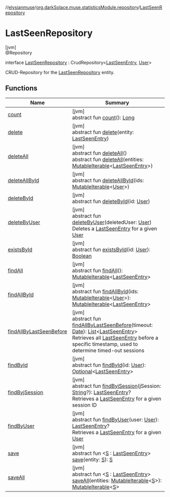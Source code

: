 //[elysianmuse](../../../index.md)/[org.darkSolace.muse.statisticsModule.repository](../index.md)/[LastSeenRepository](index.md)

# LastSeenRepository

[jvm]\
@Repository

interface [LastSeenRepository](index.md) : CrudRepository&lt;[LastSeenEntry](../../org.darkSolace.muse.statisticsModule.model/-last-seen-entry/index.md), [User](../../org.darkSolace.muse.userModule.model/-user/index.md)&gt; 

CRUD-Repository for the [LastSeenRepository](index.md) entity.

## Functions

| Name | Summary |
|---|---|
| [count](../../org.darkSolace.muse.userModule.repository/-user-settings-repository/index.md#-1347258675%2FFunctions%2F-1216412040) | [jvm]<br>abstract fun [count](../../org.darkSolace.muse.userModule.repository/-user-settings-repository/index.md#-1347258675%2FFunctions%2F-1216412040)(): [Long](https://kotlinlang.org/api/latest/jvm/stdlib/kotlin/-long/index.html) |
| [delete](index.md#-318366691%2FFunctions%2F-1216412040) | [jvm]<br>abstract fun [delete](index.md#-318366691%2FFunctions%2F-1216412040)(entity: [LastSeenEntry](../../org.darkSolace.muse.statisticsModule.model/-last-seen-entry/index.md)) |
| [deleteAll](../../org.darkSolace.muse.userModule.repository/-user-settings-repository/index.md#87931462%2FFunctions%2F-1216412040) | [jvm]<br>abstract fun [deleteAll](../../org.darkSolace.muse.userModule.repository/-user-settings-repository/index.md#87931462%2FFunctions%2F-1216412040)()<br>abstract fun [deleteAll](index.md#-1684927800%2FFunctions%2F-1216412040)(entities: [MutableIterable](https://kotlinlang.org/api/latest/jvm/stdlib/kotlin.collections/-mutable-iterable/index.html)&lt;[LastSeenEntry](../../org.darkSolace.muse.statisticsModule.model/-last-seen-entry/index.md)&gt;) |
| [deleteAllById](index.md#-2116594026%2FFunctions%2F-1216412040) | [jvm]<br>abstract fun [deleteAllById](index.md#-2116594026%2FFunctions%2F-1216412040)(ids: [MutableIterable](https://kotlinlang.org/api/latest/jvm/stdlib/kotlin.collections/-mutable-iterable/index.html)&lt;[User](../../org.darkSolace.muse.userModule.model/-user/index.md)&gt;) |
| [deleteById](index.md#-1067713101%2FFunctions%2F-1216412040) | [jvm]<br>abstract fun [deleteById](index.md#-1067713101%2FFunctions%2F-1216412040)(id: [User](../../org.darkSolace.muse.userModule.model/-user/index.md)) |
| [deleteByUser](delete-by-user.md) | [jvm]<br>abstract fun [deleteByUser](delete-by-user.md)(deletedUser: [User](../../org.darkSolace.muse.userModule.model/-user/index.md))<br>Deletes a [LastSeenEntry](../../org.darkSolace.muse.statisticsModule.model/-last-seen-entry/index.md) for a given [User](../../org.darkSolace.muse.userModule.model/-user/index.md) |
| [existsById](index.md#-669525084%2FFunctions%2F-1216412040) | [jvm]<br>abstract fun [existsById](index.md#-669525084%2FFunctions%2F-1216412040)(id: [User](../../org.darkSolace.muse.userModule.model/-user/index.md)): [Boolean](https://kotlinlang.org/api/latest/jvm/stdlib/kotlin/-boolean/index.html) |
| [findAll](../../org.darkSolace.muse.userModule.repository/-user-settings-repository/index.md#432803092%2FFunctions%2F-1216412040) | [jvm]<br>abstract fun [findAll](../../org.darkSolace.muse.userModule.repository/-user-settings-repository/index.md#432803092%2FFunctions%2F-1216412040)(): [MutableIterable](https://kotlinlang.org/api/latest/jvm/stdlib/kotlin.collections/-mutable-iterable/index.html)&lt;[LastSeenEntry](../../org.darkSolace.muse.statisticsModule.model/-last-seen-entry/index.md)&gt; |
| [findAllById](index.md#835365256%2FFunctions%2F-1216412040) | [jvm]<br>abstract fun [findAllById](index.md#835365256%2FFunctions%2F-1216412040)(ids: [MutableIterable](https://kotlinlang.org/api/latest/jvm/stdlib/kotlin.collections/-mutable-iterable/index.html)&lt;[User](../../org.darkSolace.muse.userModule.model/-user/index.md)&gt;): [MutableIterable](https://kotlinlang.org/api/latest/jvm/stdlib/kotlin.collections/-mutable-iterable/index.html)&lt;[LastSeenEntry](../../org.darkSolace.muse.statisticsModule.model/-last-seen-entry/index.md)&gt; |
| [findAllByLastSeenBefore](find-all-by-last-seen-before.md) | [jvm]<br>abstract fun [findAllByLastSeenBefore](find-all-by-last-seen-before.md)(timeout: [Date](https://docs.oracle.com/javase/8/docs/api/java/util/Date.html)): [List](https://kotlinlang.org/api/latest/jvm/stdlib/kotlin.collections/-list/index.html)&lt;[LastSeenEntry](../../org.darkSolace.muse.statisticsModule.model/-last-seen-entry/index.md)&gt;<br>Retrieves all [LastSeenEntry](../../org.darkSolace.muse.statisticsModule.model/-last-seen-entry/index.md) before a specific timestamp, used to determine timed-out sessions |
| [findById](index.md#-1282740479%2FFunctions%2F-1216412040) | [jvm]<br>abstract fun [findById](index.md#-1282740479%2FFunctions%2F-1216412040)(id: [User](../../org.darkSolace.muse.userModule.model/-user/index.md)): [Optional](https://docs.oracle.com/javase/8/docs/api/java/util/Optional.html)&lt;[LastSeenEntry](../../org.darkSolace.muse.statisticsModule.model/-last-seen-entry/index.md)&gt; |
| [findByjSession](find-byj-session.md) | [jvm]<br>abstract fun [findByjSession](find-byj-session.md)(jSession: [String](https://kotlinlang.org/api/latest/jvm/stdlib/kotlin/-string/index.html)?): [LastSeenEntry](../../org.darkSolace.muse.statisticsModule.model/-last-seen-entry/index.md)?<br>Retrieves a [LastSeenEntry](../../org.darkSolace.muse.statisticsModule.model/-last-seen-entry/index.md) for a given session ID |
| [findByUser](find-by-user.md) | [jvm]<br>abstract fun [findByUser](find-by-user.md)(user: [User](../../org.darkSolace.muse.userModule.model/-user/index.md)): [LastSeenEntry](../../org.darkSolace.muse.statisticsModule.model/-last-seen-entry/index.md)?<br>Retrieves a [LastSeenEntry](../../org.darkSolace.muse.statisticsModule.model/-last-seen-entry/index.md) for a given [User](../../org.darkSolace.muse.userModule.model/-user/index.md) |
| [save](index.md#-1538692361%2FFunctions%2F-1216412040) | [jvm]<br>abstract fun &lt;[S](index.md#-1538692361%2FFunctions%2F-1216412040) : [LastSeenEntry](../../org.darkSolace.muse.statisticsModule.model/-last-seen-entry/index.md)&gt; [save](index.md#-1538692361%2FFunctions%2F-1216412040)(entity: [S](index.md#-1538692361%2FFunctions%2F-1216412040)): [S](index.md#-1538692361%2FFunctions%2F-1216412040) |
| [saveAll](index.md#-1840326226%2FFunctions%2F-1216412040) | [jvm]<br>abstract fun &lt;[S](index.md#-1840326226%2FFunctions%2F-1216412040) : [LastSeenEntry](../../org.darkSolace.muse.statisticsModule.model/-last-seen-entry/index.md)&gt; [saveAll](index.md#-1840326226%2FFunctions%2F-1216412040)(entities: [MutableIterable](https://kotlinlang.org/api/latest/jvm/stdlib/kotlin.collections/-mutable-iterable/index.html)&lt;[S](index.md#-1840326226%2FFunctions%2F-1216412040)&gt;): [MutableIterable](https://kotlinlang.org/api/latest/jvm/stdlib/kotlin.collections/-mutable-iterable/index.html)&lt;[S](index.md#-1840326226%2FFunctions%2F-1216412040)&gt; |

